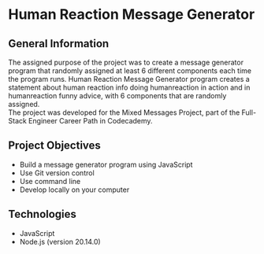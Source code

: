 # Human Reaction Message Generator

## General Information
The assigned purpose of the project was to create a message generator program that randomly assigned at least 6 different components each time the program runs. 
Human Reaction Message Generator program creates a statement about human reaction info doing humanreaction in action and in humanreaction funny advice, with 6 components that are randomly assigned.  
The project was developed for the Mixed Messages Project, part of the Full-Stack Engineer Career Path in Codecademy.

## Project Objectives
- Build a message generator program using JavaScript
- Use Git version control
- Use command line
- Develop locally on your computer

## Technologies
- JavaScript 
- Node.js (version 20.14.0)
